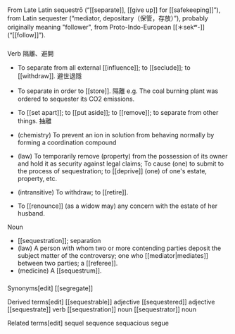 ###
From Late Latin sequestrō (“[[separate]], [[give up]] for [[safekeeping]]”), from Latin sequester (“mediator, depositary（保管，存放）”), probably originally meaning "follower", from Proto-Indo-European [[＊sekʷ-]] (“[[follow]]”).

###
Verb
隔離、避開

- To separate from all external [[influence]]; to [[seclude]]; to [[withdraw]]. 避世退隱
- To separate in order to [[store]]. 隔離
e.g. The coal burning plant was ordered to sequester its CO2 emissions.
- To [[set apart]]; to [[put aside]]; to [[remove]]; to separate from other things. 抽離
- (chemistry) To prevent an ion in solution from behaving normally by forming a coordination compound
- (law) To temporarily remove (property) from the possession of its owner and hold it as security against legal claims; To cause (one) to submit to the process of sequestration; to [[deprive]] (one) of one's estate, property, etc.

- (intransitive) To withdraw; to [[retire]].
- To [[renounce]] (as a widow may) any concern with the estate of her husband.

Noun

- [[sequestration]]; separation
- (law) A person with whom two or more contending parties deposit the subject matter of the controversy; one who [[mediator|mediates]] between two parties; a [[referee]].
- (medicine) A [[sequestrum]].

###

Synonyms[edit]
[[segregate]]

Derived terms[edit]
[[sequestrable]] adjective
[[sequestered]] adjective
[[sequestrate]] verb
[[sequestration]] noun
[[sequestrator]] noun

Related terms[edit]
sequel
sequence
sequacious
segue